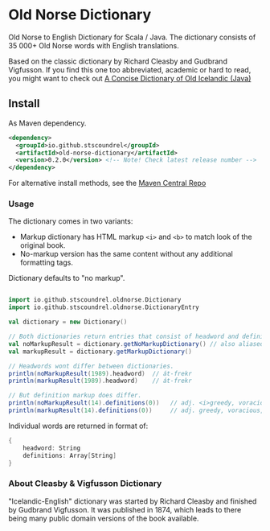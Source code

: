 # Old Norse Dictionary

Old Norse to English Dictionary for Scala / Java. The dictionary consists of 35 000+ Old Norse words with English translations.

Based on the classic dictionary by Richard Cleasby and Gudbrand Vigfusson. If you find this one too abbreviated, academic or hard to read, you might want to check out [A Concise Dictionary of Old Icelandic (Java)](https://github.com/stscoundrel/old-icelandic-dictionary-java)


## Install

As Maven dependency.

```xml
<dependency>
  <groupId>io.github.stscoundrel</groupId>
  <artifactId>old-norse-dictionary</artifactId>
  <version>0.2.0</version> <!-- Note! Check latest release number -->
</dependency>
```

For alternative install methods, see the [Maven Central Repo](https://search.maven.org/artifact/io.github.stscoundrel/old-norse-dictionary)

### Usage

The dictionary comes in two variants:
- Markup dictionary has HTML markup `<i>` and `<b>` to match look of the original book.
- No-markup version has the same content without any additional formatting tags.

Dictionary defaults to "no markup".

```scala

import io.github.stscoundrel.oldnorse.Dictionary
import io.github.stscoundrel.oldnorse.DictionaryEntry

val dictionary = new Dictionary()

// Both dictionaries return entries that consist of headword and definitions list.
val noMarkupResult = dictionary.getNoMarkupDictionary() // also aliased as getDictionary()
val markupResult = dictionary.getMarkupDictionary()

// Headwords wont differ between dictionaries.
println(noMarkupResult(1989).headword)  // át-frekr
println(markupResult(1989).headword)    // át-frekr

// But definition markup does differ.
println(noMarkupResult(14).definitions(0))   // adj. <i>greedy, voracious,</i> Hkv. 2. 41.
println(markupResult(14).definitions(0))     // adj. greedy, voracious, Hkv. 2. 41.

```

Individual words are returned in format of:

```scala
{
    headword: String
    definitions: Array[String]
}
```

### About Cleasby & Vigfusson Dictionary

"Icelandic-English" dictionary was started by Richard Cleasby and finished by Gudbrand Vigfusson. It was published in 1874, which leads to there being many public domain versions of the book available.
